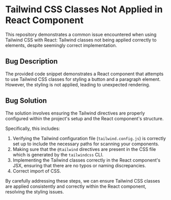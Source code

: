 # Tailwind CSS Classes Not Applied in React Component

This repository demonstrates a common issue encountered when using Tailwind CSS with React: Tailwind classes not being applied correctly to elements, despite seemingly correct implementation.

## Bug Description
The provided code snippet demonstrates a React component that attempts to use Tailwind CSS classes for styling a button and a paragraph element. However, the styling is not applied, leading to unexpected rendering.

## Bug Solution
The solution involves ensuring the Tailwind directives are properly configured within the project's setup and the React component's structure.

Specifically, this includes:

1. Verifying the Tailwind configuration file (`tailwind.config.js`) is correctly set up to include the necessary paths for scanning your components.
2.  Making sure that the `@tailwind` directives are present in the CSS file which is generated by the `tailwindcss` CLI.
3. Implementing the Tailwind classes correctly in the React component's JSX, ensuring that there are no typos or naming discrepancies. 
4. Correct import of CSS.

By carefully addressing these steps, we can ensure Tailwind CSS classes are applied consistently and correctly within the React component, resolving the styling issues.